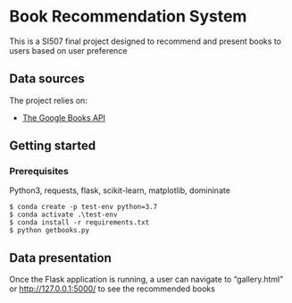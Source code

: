 # Book Recommendation System

This is a SI507 final project designed to recommend and present books to users based on user preference

## Data sources

The project relies on:
* [The Google Books API](https://developers.google.com/books)

## Getting started

### Prerequisites

Python3, requests, flask, scikit-learn, matplotlib, domininate

```
$ conda create -p test-env python=3.7
$ conda activate .\test-env
$ conda install -r requirements.txt
$ python getbooks.py
```

## Data presentation
Once the Flask application is running, a user can navigate to “gallery.html” or http://127.0.0.1:5000/ to see the recommended books
